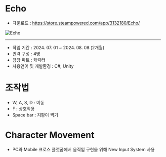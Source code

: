 # Echo
* 다운로드 : <https://store.steampowered.com/app/3132180/Echo/>
  
![Echo]([https://github.com/Eruien/TheKillingFloor_DirectX11_TeamProject/blob/main/Image/Pipeline.png](https://github.com/Eruien/Echo_TeamProject/blob/main/Image/Echo%ED%91%9C%EC%A7%80.png))
***
* 작업 기간 : 2024. 07. 01 ~ 2024. 08. 08 (2개월)
* 인력 구성 : 4명
* 담당 파트 : 캐릭터
* 사용언어 및 개발환경 : C#, Unity
# 조작법    
* W, A, S, D : 이동
* F : 상호작용
* Space bar : 지팡이 찍기 
# Character Movement
* PC와 Mobile 크로스 플랫폼에서 움직임 구현을 위해 New Input System 사용
